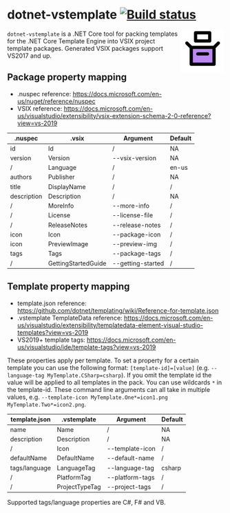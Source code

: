 # dotnet-vstemplate [![Build status](https://github.com/Jjagg/dotnet-vstemplate/workflows/ci/badge.svg)](https://github.com/Jjagg/dotnet-vstemplate/actions)

<img align="right" width="100px" height="100px" src="img/icon.png">

`dotnet-vstemplate` is a .NET Core tool for packing templates for the .NET Core Template Engine into VSIX project template packages.
Generated VSIX packages support VS2017 and up.


## Package property mapping

- .nuspec reference: https://docs.microsoft.com/en-us/nuget/reference/nuspec
- VSIX reference: https://docs.microsoft.com/en-us/visualstudio/extensibility/vsix-extension-schema-2-0-reference?view=vs-2019

| .nuspec       | .vsix               | Argument          | Default |
| ------------- | ------------------- | ----------------- | ------- |
| id            | Id                  | /                 | NA      |
| version       | Version             | --vsix-version    | NA      |
| /             | Language            | /                 | en-us   |
| authors       | Publisher           | /                 | NA      |
| title         | DisplayName         | /                 | /       |
| description   | Description         | /                 | NA      |
| /             | MoreInfo            | --more-info       | /       |
| /             | License             | --license-file    | /       |
| /             | ReleaseNotes        | --release-notes   | /       |
| icon          | Icon                | --package-icon    | /       |
| icon          | PreviewImage        | --preview-img     | /       |
| tags          | Tags                | --package-tags    | /       |
| /             | GettingStartedGuide | --getting-started | /       |

## Template property mapping

- template.json reference: https://github.com/dotnet/templating/wiki/Reference-for-template.json
- .vstemplate TemplateData reference: https://docs.microsoft.com/en-us/visualstudio/extensibility/templatedata-element-visual-studio-templates?view=vs-2019
- VS2019+ template tags: https://docs.microsoft.com/en-us/visualstudio/ide/template-tags?view=vs-2019

These properties apply per template. To set a property for a certain template you can use the following format: `[template-id]=[value]` (e.g. `--language-tag MyTemplate.CSharp=csharp`).
If you omit the template id the value will be applied to all templates in the pack.
You can use wildcards `*` in the template-id.
These command line arguments can all take in multiple values, e.g. `--template-icon MyTemplate.One*=icon1.png MyTemplate.Two*=icon2.png`.


| template.json | .vstemplate     | Argument        | Default |
| ------------- | --------------- | --------------- | ------- |
| name          | Name            | /               | NA      |
| description   | Description     | /               | NA      |
| /             | Icon            | --template-icon | /       |
| defaultName   | DefaultName     | --default-name  | /       |
| tags/language | LanguageTag     | --language-tag  | csharp  |
| /             | PlatformTag     | --platform-tags | /       |
| /             | ProjectTypeTag  | --project-tags  | /       |

Supported tags/language properties are C#, F# and VB.


